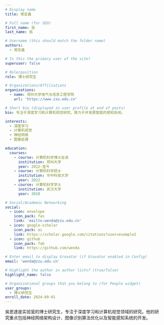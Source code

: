```yaml
---
# Display name
title: 常亚鑫

# Full name (for SEO)
first_name: 张
last_name: 拓

# Username (this should match the folder name)
authors:
  - 常亚鑫

# Is this the primary user of the site?
superuser: false

# Role/position
role: 博士研究生

# Organizations/Affiliations
organizations:
  - name: 郑州大学电气与信息工程学院
    url: 'https://www.zzu.edu.cn'

# Short bio (displayed in user profile at end of posts)
bio: 专注于深度学习和计算机视觉研究，致力于开发更智能的感知系统。

interests:
  - 深度学习
  - 计算机视觉
  - 神经网络
  - 图像处理

education:
  courses:
    - course: 计算机科学博士在读
      institution: 郑州大学
      year: 2022-至今
    - course: 计算机科学硕士
      institution: 华中科技大学
      year: 2022
    - course: 计算机科学学士
      institution: 武汉大学
      year: 2020

# Social/Academic Networking
social:
  - icon: envelope
    icon_pack: fas
    link: 'mailto:wenda@zzu.edu.cn'
  - icon: google-scholar
    icon_pack: ai
    link: https://scholar.google.com/citations?user=example2
  - icon: github
    icon_pack: fab
    link: https://github.com/wenda

# Enter email to display Gravatar (if Gravatar enabled in Config)
email: 'wenda@zzu.edu.cn'

# Highlight the author in author lists? (true/false)
highlight_name: false

# Organizational groups that you belong to (for People widget)
user_groups:
  - 博士研究生
enroll_date: 2024-09-01
---
```


吳恩達是实验室的博士研究生，专注于深度学习和计算机视觉领域的研究。他的研究重点包括神经网络架构设计、图像识别算法优化以及智能感知系统的开发。
